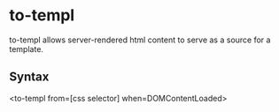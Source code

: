 # to-templ

to-templ allows server-rendered html content to serve as a source for a template.

## Syntax

<to-templ from=[css selector] when=DOMContentLoaded></to-templ>

